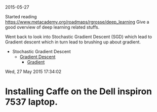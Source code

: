 2015-05-27

Started reading <https://www.metacademy.org/roadmaps/rgrosse/deep_learning>
Give a good overview of deep learning related stuffs. 

Went back to look into Stochastic Gradient Descent (SGD) which lead to Gradient descent which in turn lead to brushing up about gradient. 

* Stochastic Gradient Descent
    - [Gradient Descent](http://spin.atomicobject.com/2014/06/24/gradient-descent-linear-regression/)
        + [Gradient](http://betterexplained.com/articles/vector-calculus-understanding-the-gradient/)
        
Wed, 27 May 2015 17:34:02

Installing **Caffe** on the Dell inspiron 7537 laptop.
=====================================



